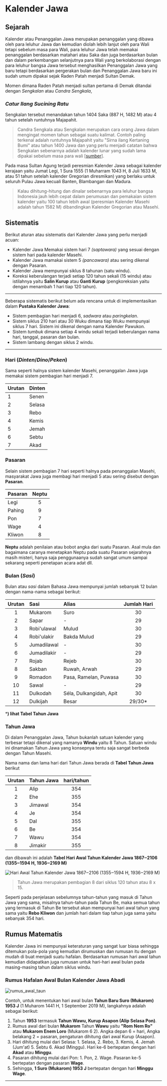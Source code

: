 # Kalender Jawa

## Sejarah
Kalender atau Penanggalan Jawa merupakan penanggalan yang dibawa oleh para leluhur Jawa dan kemudian diolah lebih lanjut oleh para Wali tetapi sebelum masa para Wali, para leluhur Jawa telah memakai penanggalan berdasarkan matahari atau Saka dan juga berdasarkan bulan dan dalam perkembangan selanjutnya para Wali yang berkolaborasi dengan para leluhur bangsa Jawa tersebut menghasilkan Penanggalan Jawa yang baru tetapi berdasarkan pergerakan bulan dan Penanggalan Jawa baru ini sudah umum dipakai sejak Raden Patah menjadi Sultan Demak. 

Momen dimana Raden Patah menjadi sultan pertama di Demak ditandai dengan *Sengkalan* atau *Candra Sengkala*,



### *Catur Ilang Sucining Ratu*



Sengkalan tersebut menandakan tahun 1404 Saka (887 H, 1482 M) atau 4 tahun setelah runtuhnya Majapahit.

> Candra Sengkala atau Sengkalan merupakan cara orang Jawa dalam mengingat momen tahun sebagai suatu kalimat. Contoh paling terkenal adalah runtuhnya Majapahit yaitu "Sirna ilang Kertaning Bumi" atau tahun 1400 Jawa dan yang perlu menjadi catatan bahwa Sengkalan sebenarnya adalah kalender lunar yang sudah lama dipakai sebelum masa para wali [[sumber](https://www.caknun.com/2019/kalender-jowo-digowo-kalender-arab-digarap-kalender-barat-diruwat)].

Pada masa Sultan Agung terjadi peresmian Kalender Jawa sebagai kalender kerajaan yaitu Jumat Legi, 1 Sura 1555 (1 Muharram 1043 H, 8 Juli 1633 M, atau 51 tahun setelah kalender Gregorian diresmikan) yang berlaku untuk seluruh Pulau Jawa kecuali Banten, Blambangan dan Madura.

> Kalau dihitung-hitung dan dinalar sebenarnya para leluhur bangsa Indonesia jauh lebih cepat dalam perumusan dan pemakaian sistem kalender yaitu 100 tahun lebih awal (peresmian Kalender Masehi adalah tahun 1582 M) dibandingkan Kalender Gregorian atau Masehi.



## Sistematis
Berikut aturan atau sistematis dari Kalender Jawa yang perlu menjadi acuan:

- Kalender Jawa Memakai sistem hari 7 *(saptawara)* yang sesuai dengan sistem hari pada kalender Masehi.
- Kalender Jawa mamakai sistem 5 *(pancawara)* atau sering dikenal dengan Pasaran.
- Kalender Jawa mempunyai siklus 8 tahunan (satu windu).
- Koreksi keberulangan terjadi setiap 120 tahun sekali (15 windu) atau istilahnya yaitu **Salin Kurup** atau **Ganti Kurup** (pengkoreksian yaitu dengan menambah 1 hari tiap 120 tahun).

---
Beberapa sistematis berikut belum ada rencana untuk di implementasikan dalam **Pustaka Kalender Jawa**:

- Sistem pembagian hari menjadi 6, *sadwara* atau *paringkelan*.
- Sistem siklus 210 hari atau 30 Wuku dimana tiap Wuku mempunyai siklus 7 hari. Sistem ini dikenal dengan nama Kalender Pawukon.
- Sistem *tumbuk* dimana setiap 4 windu sekali terjadi keberulangan nama hari, tanggal, pasaran dan bulan.
- Sistem lambang dengan siklus 2 windu.

---



### Hari (*Dinten*/*Dino*/*Peken*)
Sama seperti halnya sistem kalender Masehi, penanggalan Jawa juga memakai sistem pembagian hari menjadi 7.

| Urutan | Dinten |
| :--- | :--- |
| 1 | Senen |
| 2 | Selasa |
| 3| Rebo |
| 4 | Kemis |
| 5 | Jemah |
| 6 | Sebtu |
| 7 | Akad | 


### Pasaran
Selain sistem pembagian 7 hari seperti halnya pada penanggalan Masehi, masyarakat Jawa juga membagi hari menjadi 5 atau sering disebut dengan **Pasaran**. 

| Pasaran | Neptu |
| :--- | :---: |
| Legi | 5 |
| Pahing | 9 |
| Pon | 7 |
| Wage | 4 |
| Kliwon | 8 |

**Neptu** adalah penilaian atau bobot angka dari suatu Pasaran. Asal mula dan bagaimana caranya menetapkan Neptu pada suatu Pasaran sejarahnya masih misteri, hanya saja penggunaanya sudah sangat umum sampai sekarang seperti penetapan acara adat dll. 

### Bulan (*Sasi*)
Bulan atau *sasi* dalam Bahasa Jawa mempunyai jumlah sebanyak 12 bulan dengan nama-nama sebagai berikut: 

| Urutan   |  Sasi | Alias | Jumlah Hari |
| :---: | :--- | :--- | :---: |
| 1 | Mukarom | Suro | 30 |
| 2 | Sapar | - | 29 |
| 3 | Robi'ulawal | Mulud | 30 |
| 4 | Robi'ulakir | Bakda Mulud | 29 |
| 5 | Jumadilawal | - | 30 |
| 6 | Jumadilakir | - | 29 |
| 7 | Rojab | Rejeb | 30 |
| 8 | Sakban | Ruwah, Arwah | 29 |
| 9 | Romadon | Pasa, Ramelan, Puwasa | 30 |
| 10 | Sawal | - | 29 |
| 11 | Dulkodah | Séla, Dulkangidah, Apit | 30 |
| 12 | Dulkijah | Besar | 29/30* |

***) lihat Tabel Tahun Jawa**

### Tahun Jawa
Di dalam Penanggalan Jawa, Tahun bukanlah satuan kalender yang terbesar tetapi dikenal yang namanya **Windu** yaitu 8 Tahun. Satuan windu ini dinamakan Tahun Jawa yang konsepnya tentu saja sangat berbeda dengan Tahun Masehi.


Nama nama dan lama hari dari Tahun Jawa berada di **Tabel Tahun Jawa** berikut

| Urutan |  Tahun Jawa | hari/tahun | 
| :---: | :--- | :---: |
| 1 | Alip | 354 |
| 2 | Ehe | 355 |
| 3 | Jimawal | 354 |
| 4 | Je | 354 |
| 5 | Dal | 355 |
| 6 | Be | 354 |
| 7 | Wawu | 354 |
| 8 | Jimakir | 355 |

dan dibawah ini adalah **Tabel Hari Awal Tahun Kalender Jawa 1867‒2106 (1355‒1594 H, 1936‒2169 M)**

![Hari Awal Tahun Kalender Jawa 1867‒2106 (1355‒1594 H, 1936‒2169 M)](https://cdn.caknun.com/media/2019/01/20190102-menek-kalender-3.jpg)


>Tahun Jawa merupakan pembagian 8 dari siklus 120 tahun atau 8 x 15.  

Seperti pada penjelasan sebelumnya tahun-tahun yang masuk di Tahun Jawa yang sama, misalnya tahun-tahun pada Tahun Be, maka semua tahun yang termasuk di Tahun Be tersebut akan mempunyai hari awal tahun yang sama yaitu **Rebo Kliwon** dan jumlah hari dalam tiap tahun juga sama yaitu sebanyak 354 hari.

## Rumus Matematis
Kalender Jawa ini mempunyai keteraturan yang sangat luar biasa sehingga ditemukan pola-pola yang kemudian dirumuskan dan rumusan itu dengan mudah di buat menjadi suatu hafalan. Berdasarkan rumusan hari awal tahun kemudian didapatkan juga rumusan untuk hari-hari awal bulan pada masing-masing tahun dalam siklus windu.

### Rumus Hafalan Awal Bulan Kalender Jawa Abadi

 ![rumus_awal_taun](https://cdn.caknun.com/media/2019/01/20190102-menek-kalender-4.jpg)

Contoh, untuk menentukan hari awal bulan **Tahun Baru Suro (Mukarom) 1953 J** (1 Muharom 1441 H, 1 September 2019 M), langkahnya adalah sebagai berikut:

1. Tahun **1953** termasuk **Tahun Wawu, Kurup Asapon (Alip Selasa Pon)**.
2. Rumus awal dari bulan **Mukarom** Tahun **Wawu** yaitu **"Rom Nem Ro"** atau **Mukarom Enem Loro** (Mukarom 6 2). Angka depan 6 = hari, Angka belakang 2 = pasaran, pengaturan dihitung dari awal Kurup (Asapon).
3. Hari dihitung mulai dari Selasa: 1. Selasa, 2. Rebo, 3. Kemis, 4. Jemah (Jum'at) 5. Sebtu 6. Akad (Minggu). Hari ke-6 bertepatan dengan hari **Akad** atau **Minggu**.
4. Pasaran dihitung mulai dari Pon: 1. Pon, 2. Wage. Pasaran ke-5 bertepatan dengan pasaran **Wage**.
5. Sehingga, **1 Suro (Mukarom) 1953 J** bertepatan dengan hari **Minggu Wage**. 

---

